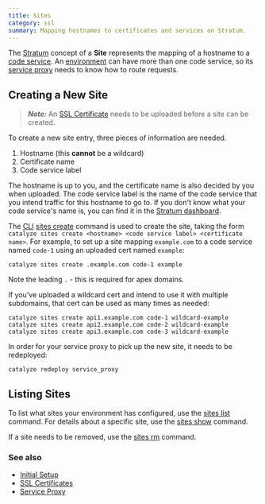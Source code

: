 ```yaml
---
title: Sites
category: ssl
summary: Mapping hostnames to certificates and services on Stratum.
---
```


The [Stratum](https://catalyze.io/stratum) concept of a **Site** represents the mapping of a hostname to a [code service](/stratum/articles/concepts/services#code-services). An [environment](/stratum/articles/concepts/environments) can have more than one code service, so its [service proxy](/stratum/articles/service-proxy) needs to know how to route requests.

## Creating a New Site

> ***Note:*** An [SSL Certificate](/stratum/articles/ssl-certs) needs to be uploaded before a site can be created.

To create a new site entry, three pieces of information are needed.

1. Hostname (this **cannot** be a wildcard)
2. Certificate name
3. Code service label

The hostname is up to you, and the certificate name is also decided by you when uploaded. The code service label is the name of the code service that you intend traffic for this hostname to go to. If you don't know what your code service's name is, you can find it in the [Stratum dashboard](https://product.catalyze.io/stratum).

The [CLI](/stratum/articles/cli-stratum) [sites create](/paas/paas-cli-reference#sites-create) command is used to create the site, taking the form `catalyze sites create <hostname> <code service label> <certificate name>`. For example, to set up a site mapping `example.com` to a code service named `code-1` using an uploaded cert named `example`:

```
catalyze sites create .example.com code-1 example
```

Note the leading `.` - this is required for apex domains.

If you've uploaded a wildcard cert and intend to use it with multiple subdomains, that cert can be used as many times as needed:

```
catalyze sites create api1.example.com code-1 wildcard-example
catalyze sites create api2.example.com code-2 wildcard-example
catalyze sites create api3.example.com code-3 wildcard-example
```

In order for your service proxy to pick up the new site, it needs to be redeployed:

```
catalyze redeploy service_proxy
```

## Listing Sites

To list what sites your environment has configured, use the [sites list](/paas/paas-cli-reference#sites-list) command. For details about a specific site, use the [sites show](/paas/paas-cli-reference#sites-show) command.

If a site needs to be removed, use the [sites rm](/paas/paas-cli-reference#sites-rm) command.

### See also

* [Initial Setup](/stratum/articles/initial-setup)
* [SSL Certificates](/stratum/articles/ssl-certs)
* [Service Proxy](/stratum/articles/concepts/service-proxy)
